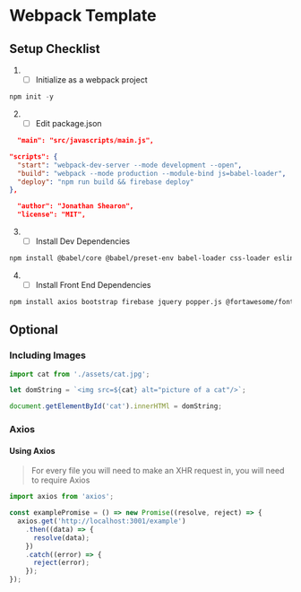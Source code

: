 # Webpack Template

## Setup Checklist
1. - [ ] Initialize as a webpack project
```js
npm init -y
```

2. - [ ] Edit package.json
```json
  "main": "src/javascripts/main.js",
```
```json  
"scripts": {
  "start": "webpack-dev-server --mode development --open",
  "build": "webpack --mode production --module-bind js=babel-loader",
  "deploy": "npm run build && firebase deploy"
},
  ```
```json
  "author": "Jonathan Shearon",
  "license": "MIT",
```


3. - [ ] Install Dev Dependencies
```sh
npm install @babel/core @babel/preset-env babel-loader css-loader eslint eslint-config-airbnb-base eslint-loader eslint-plugin-import file-loader html-loader html-webpack-plugin mini-css-extract-plugin node-sass sass-loader webpack webpack-cli webpack-dev-server --save-dev
```


4. - [ ] Install Front End Dependencies
```sh
npm install axios bootstrap firebase jquery popper.js @fortawesome/fontawesome-free --save
```

## Optional

### Including Images
```js
import cat from './assets/cat.jpg';

let domString = `<img src=${cat} alt="picture of a cat"/>`;

document.getElementById('cat').innerHTMl = domString;
```

### Axios

#### Using Axios
> For every file you will need to make an XHR request in, you will need to require Axios
```js
import axios from 'axios';

const examplePromise = () => new Promise((resolve, reject) => {
  axios.get('http://localhost:3001/example')
    .then((data) => {
      resolve(data);
    })
    .catch((error) => {
      reject(error);
    });
});
```
